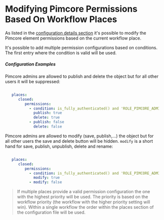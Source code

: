 # Modifying Pimcore Permissions Based On Workflow Places

As listed in the [configuration details section](./01_Configuration_Details.md) it's possible to modify the Pimcore 
element permissions based on the current workflow place.

It's possible to add multiple permission configurations based on conditions. The first entry where the condition is 
valid will be used.

##### Configuration Examples

Pimcore admins are allowed to publish and delete the object but for all other users it will be suppressed:

```yaml

   places:
      closed:
         permissions:
           - condition: is_fully_authenticated() and 'ROLE_PIMCORE_ADMIN' in role_names
             publish: true
             delete: true
           - publish: false
             delete: false
```

Pimcore admins are allowed to modify (save, publish,...) the object but for all other users the save and delete button 
will be hidden. `modify` is a short hand for save, publish, unpublish, delete and rename:

```yaml

   places:
      closed:
         permissions:
           - condition: is_fully_authenticated() and 'ROLE_PIMCORE_ADMIN' in role_names
             modify: true
           - modify: false
```

> If multiple places provide a valid permission configuration the one with the highest priority will be used. 
> The priority is based on the workflow priority (the workflow with the higher priority setting will win). Within a 
> single workflow the order within the places section of the configuration file will be used.
